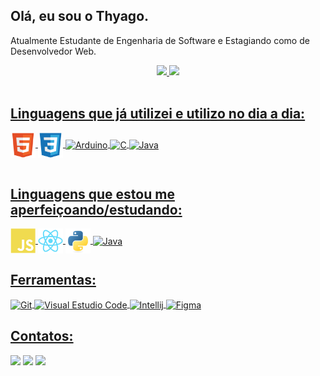 ## Olá, eu sou o Thyago. 
Atualmente Estudante de Engenharia de Software e 
Estagiando como de Desenvolvedor Web. 
<div display="flex" align="center">
  <a href="https://github.com/Thyago-Oliveira-Perez">
  <img height="180em" src="https://github-readme-stats.vercel.app/api?username=Thyago-Oliveira-Perez&show_icons=true&theme=dark&include_all_commits=true&count_private=true"/>
  <img height="180em" src="https://github-readme-stats.vercel.app/api/top-langs/?username=Thyago-Oliveira-Perez&layout=compact&langs_count=7&theme=dark"/>
</div>
  
<div style="display: inline_block"><br>
  <h2>Linguagens que já utilizei e utilizo no dia a dia:</h2>
  <img align="center" alt="HTML" height="40" width="40" src="https://raw.githubusercontent.com/devicons/devicon/master/icons/html5/html5-original.svg">
  <img align="center" alt="CSS" height="40" width="40" src="https://raw.githubusercontent.com/devicons/devicon/master/icons/css3/css3-original.svg">
  <img align="center" alt="Arduino" height="40" width="40"src="https://cdn.jsdelivr.net/gh/devicons/devicon/icons/arduino/arduino-original.svg" />
  <img align="center" alt="C" height="40" width="40"src="https://cdn.jsdelivr.net/gh/devicons/devicon/icons/c/c-original.svg" />
  <img align="center" alt="Java" height="40" width="40" src="https://cdn.jsdelivr.net/gh/devicons/devicon/icons/java/java-original.svg"/>
</div>
  
<div style="display: inline_block"><br>
    <h2>Linguagens que estou me aperfeiçoando/estudando:</h2>
    <img align="center" alt="JavaScript" height="40" width="40" src="https://raw.githubusercontent.com/devicons/devicon/master/icons/javascript/javascript-plain.svg">
    <img align="center" alt="React" height="40" width="40" src="https://raw.githubusercontent.com/devicons/devicon/master/icons/react/react-original.svg">
    <img align="center" alt="Python" height="40" width="40" src="https://raw.githubusercontent.com/devicons/devicon/master/icons/python/python-original.svg">
    <img align="center" alt="Java" height="40" width="40" src="https://cdn.jsdelivr.net/gh/devicons/devicon/icons/typescript/typescript-original.svg"> 
</div>
  
<div>
  <h2>
    Ferramentas:
  </h2>
  <img align="center" alt="Git" height="40" width="40" src="https://cdn.jsdelivr.net/gh/devicons/devicon/icons/git/git-original.svg" />
  <img align="center" alt="Visual Estudio Code" height="40" width="40" src="https://cdn.jsdelivr.net/gh/devicons/devicon/icons/vscode/vscode-original.svg" />
  <img align="center" alt="Intellij" height="40" width="40" src="https://cdn.jsdelivr.net/gh/devicons/devicon/icons/intellij/intellij-original.svg" />
  <img align="center" alt="Figma" height="40" width="40" src="https://cdn.jsdelivr.net/gh/devicons/devicon/icons/figma/figma-original.svg" />

</div>
  
  ##
  
<div>
  <h2>
    Contatos:
  </h2>
  <a href="#" target="_blank"><img src="https://img.shields.io/badge/-Instagram-%23E4405F?style=for-the-badge&logo=instagram&logoColor=white" target="_blank"></a>
  <a href = "mailto:thyagodoliveiraperez@gmail.com"><img src="https://img.shields.io/badge/-Gmail-%23333?style=for-the-badge&logo=gmail&logoColor=white" target="_blank"></a>
  <a href="https://www.linkedin.com/in/thyago-de-oliveira-perez-0ab20720b/" target="_blank"><img src="https://img.shields.io/badge/-LinkedIn-%230077B5?style=for-the-badge&logo=linkedin&logoColor=white" target="_blank"></a> 
</div>
